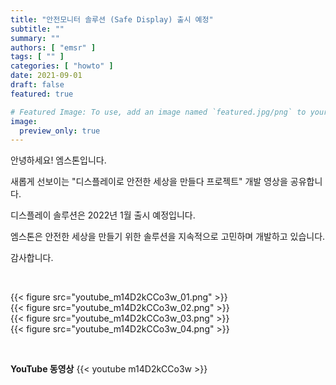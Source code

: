 ```yaml
---
title: "안전모니터 솔루션 (Safe Display) 출시 예정"
subtitle: ""
summary: ""
authors: [ "emsr" ]
tags: [ "" ]
categories: [ "howto" ]
date: 2021-09-01
draft: false
featured: true

# Featured Image: To use, add an image named `featured.jpg/png` to your page's folder.
image:
  preview_only: true
---
```


안녕하세요! 엠스톤입니다.

새롭게 선보이는 "디스플레이로 안전한 세상을 만들다 프로젝트" 개발 영상을 공유합니다.

디스플레이 솔루션은 2022년 1월 출시 예정입니다. 

엠스톤은 안전한 세상을 만들기 위한 솔루션을 지속적으로 고민하며 개발하고 있습니다.

감사합니다.

&nbsp;

<div class="container"><div class="row no-gutters">
<div class="col-sm-6">{{< figure src="youtube_m14D2kCCo3w_01.png" >}}</div>
<div class="col-sm-6">{{< figure src="youtube_m14D2kCCo3w_02.png" >}}</div>
<div class="col-sm-6">{{< figure src="youtube_m14D2kCCo3w_03.png" >}}</div>
<div class="col-sm-6">{{< figure src="youtube_m14D2kCCo3w_04.png" >}}</div>
</div></div>

&nbsp;

**YouTube 동영상**
{{< youtube m14D2kCCo3w >}}

